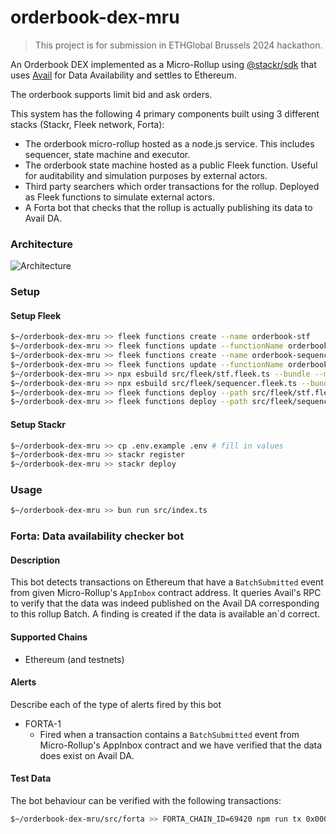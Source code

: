 # orderbook-dex-mru

> This project is for submission in ETHGlobal Brussels 2024 hackathon.

An Orderbook DEX implemented as a Micro-Rollup using [@stackr/sdk](https://www.stackrlabs.xyz/) that uses [Avail](https://www.availproject.org/da) for Data Availability and settles to Ethereum. 

The orderbook supports limit bid and ask orders.

This system has the following 4 primary components built using 3 different stacks (Stackr, Fleek network, Forta):
- The orderbook micro-rollup hosted as a node.js service. This includes sequencer, state machine and executor.
- The orderbook state machine hosted as a public Fleek function. Useful for auditability and simulation purposes by external actors.
- Third party searchers which order transactions for the rollup. Deployed as Fleek functions to simulate external actors.
- A Forta bot that checks that the rollup is actually publishing its data to Avail DA.

### Architecture

![Architecture](./architecture.png)

### Setup

#### Setup Fleek

```bash
$~/orderbook-dex-mru >> fleek functions create --name orderbook-stf
$~/orderbook-dex-mru >> fleek functions update --functionName orderbook-stf --slug orderbook-stf
$~/orderbook-dex-mru >> fleek functions create --name orderbook-sequencer
$~/orderbook-dex-mru >> fleek functions update --functionName orderbook-sequencer --slug orderbook-sequencer
$~/orderbook-dex-mru >> npx esbuild src/fleek/stf.fleek.ts --bundle --minify --format=esm --outfile=src/fleek/stf.fleek.js
$~/orderbook-dex-mru >> npx esbuild src/fleek/sequencer.fleek.ts --bundle --minify --format=esm --outfile=src/fleek/sequencer.fleek.js
$~/orderbook-dex-mru >> fleek functions deploy --path src/fleek/stf.fleek.js --name orderbook-stf
$~/orderbook-dex-mru >> fleek functions deploy --path src/fleek/sequencer.fleek.js --name orderbook-sequencer
```

#### Setup Stackr

```bash
$~/orderbook-dex-mru >> cp .env.example .env # fill in values
$~/orderbook-dex-mru >> stackr register
$~/orderbook-dex-mru >> stackr deploy
```

### Usage

```bash
$~/orderbook-dex-mru >> bun run src/index.ts
```

### Forta: Data availability checker bot

#### Description

This bot detects transactions on Ethereum that have a `BatchSubmitted` event from given Micro-Rollup's `AppInbox` contract address. It queries Avail's RPC to verify that the data was indeed published on the Avail DA corresponding to this rollup Batch. A finding is created if the data is available an`d correct.

#### Supported Chains

- Ethereum (and testnets)

#### Alerts

Describe each of the type of alerts fired by this bot

- FORTA-1
  - Fired when a transaction contains a `BatchSubmitted` event from Micro-Rollup's AppInbox contract and we have verified that the data does exist on Avail DA.

#### Test Data

The bot behaviour can be verified with the following transactions:

```bash
$~/orderbook-dex-mru/src/forta >> FORTA_CHAIN_ID=69420 npm run tx 0x0002ec20286b4c08a4c614b2ac57afac6f947d5d5f87ea8064d223d1b3b70ef1 --chainId 69420
```